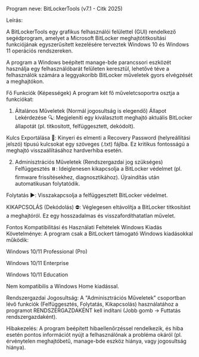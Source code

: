 Program neve: BitLockerTools (v7.1 - Citk 2025)

Leírás:

A BitLockerTools egy grafikus felhasználói felülettel (GUI) rendelkező segédprogram, amelyet a Microsoft BitLocker meghajtótitkosítási funkciójának egyszerűsített kezelésére terveztek Windows 10 és Windows 11 operációs rendszereken.

A program a Windows beépített manage-bde parancssori eszközét használja egy felhasználóbarát felületen keresztül, lehetővé téve a felhasználók számára a leggyakoribb BitLocker műveletek gyors elvégzését a meghajtókon.

Fő Funkciók (Képességek)
A program két fő műveletcsoportra osztja a funkciókat:

1. Általános Műveletek (Normál jogosultság is elegendő)
Állapot Lekérdezése 🔍: Megjeleníti egy kiválasztott meghajtó aktuális BitLocker állapotát (pl. titkosított, felfüggesztett, dekódolt).

Kulcs Exportálása 💾: Kinyeri és elmenti a Recovery Password (helyreállítási jelszó) típusú kulcsokat egy szöveges (.txt) fájlba. Ez kritikus fontosságú a meghajtó visszaállításához hardverhiba esetén.

2. Adminisztrációs Műveletek (Rendszergazdai jog szükséges)
Felfüggesztés ⏸️: Ideiglenesen kikapcsolja a BitLocker védelmet (pl. firmware frissítésekhez, diagnosztikához). Újraindítás után automatikusan folytatódik.

Folytatás ▶️: Visszakapcsolja a felfüggesztett BitLocker védelmet.

KIKAPCSOLÁS (Dekódolás) ⛔: Véglegesen eltávolítja a BitLocker titkosítást a meghajtóról. Ez egy hosszadalmas és visszafordíthatatlan művelet.

Fontos Kompatibilitási és Használati Feltételek
Windows Kiadás Követelménye: A program csak a BitLockert támogató Windows kiadásokkal működik:

Windows 10/11 Professional (Pro)

Windows 10/11 Enterprise

Windows 10/11 Education

Nem kompatibilis a Windows Home kiadással.

Rendszergazdai Jogosultság: A "Adminisztrációs Műveletek" csoportban lévő funkciók (Felfüggesztés, Folytatás, Kikapcsolás) használatához a programot RENDSZERGAZDAKÉNT kell indítani (Jobb gomb -> Futtatás rendszergazdaként).

Hibakezelés: A program beépített hibaellenőrzéssel rendelkezik, és hiba esetén pontos információt nyújt a felhasználónak a probléma okáról (pl. érvénytelen meghajtóbetű, manage-bde eszköz hiánya, vagy jogosultság hiánya).
